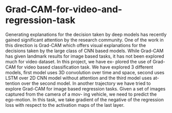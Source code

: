 # Grad-CAM-for-video-and-regression-task
Generating explanations for the decision taken by deep models
has recently gained significant attention by the research
community. One of the work in this direction is Grad-CAM
which offers visual explanations for the decisions taken by
the large class of CNN based models. While Grad-CAM has
given landmark results for image based tasks, it has not been
explored much for video dataset. In this project, we have ex-
plored the use of Grad-CAM for video based classification
task. We have explored 3 different models, first model uses
3D convolution over time and space, second uses LSTM over
2D CNN model without attention and the third model uses at-
tention over the second model. In another trajectory we have
tried to explore Grad-CAM for image based regression tasks.
Given a set of images captured from the camera of a mov-
ing vehicle, we need to predict the ego-motion. In this task,
we take gradient of the negative of the regression loss with
respect to the activation maps of the last layer.
